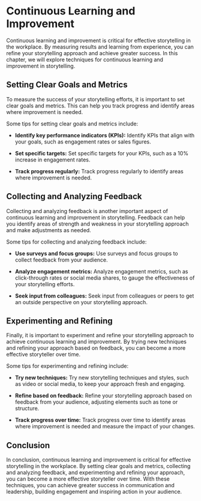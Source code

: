 Continuous Learning and Improvement
===============================================================================================

Continuous learning and improvement is critical for effective storytelling in the workplace. By measuring results and learning from experience, you can refine your storytelling approach and achieve greater success. In this chapter, we will explore techniques for continuous learning and improvement in storytelling.

Setting Clear Goals and Metrics
-------------------------------

To measure the success of your storytelling efforts, it is important to set clear goals and metrics. This can help you track progress and identify areas where improvement is needed.

Some tips for setting clear goals and metrics include:

* **Identify key performance indicators (KPIs):** Identify KPIs that align with your goals, such as engagement rates or sales figures.

* **Set specific targets:** Set specific targets for your KPIs, such as a 10% increase in engagement rates.

* **Track progress regularly:** Track progress regularly to identify areas where improvement is needed.

Collecting and Analyzing Feedback
---------------------------------

Collecting and analyzing feedback is another important aspect of continuous learning and improvement in storytelling. Feedback can help you identify areas of strength and weakness in your storytelling approach and make adjustments as needed.

Some tips for collecting and analyzing feedback include:

* **Use surveys and focus groups:** Use surveys and focus groups to collect feedback from your audience.

* **Analyze engagement metrics:** Analyze engagement metrics, such as click-through rates or social media shares, to gauge the effectiveness of your storytelling efforts.

* **Seek input from colleagues:** Seek input from colleagues or peers to get an outside perspective on your storytelling approach.

Experimenting and Refining
--------------------------

Finally, it is important to experiment and refine your storytelling approach to achieve continuous learning and improvement. By trying new techniques and refining your approach based on feedback, you can become a more effective storyteller over time.

Some tips for experimenting and refining include:

* **Try new techniques:** Try new storytelling techniques and styles, such as video or social media, to keep your approach fresh and engaging.

* **Refine based on feedback:** Refine your storytelling approach based on feedback from your audience, adjusting elements such as tone or structure.

* **Track progress over time:** Track progress over time to identify areas where improvement is needed and measure the impact of your changes.

Conclusion
----------

In conclusion, continuous learning and improvement is critical for effective storytelling in the workplace. By setting clear goals and metrics, collecting and analyzing feedback, and experimenting and refining your approach, you can become a more effective storyteller over time. With these techniques, you can achieve greater success in communication and leadership, building engagement and inspiring action in your audience.
